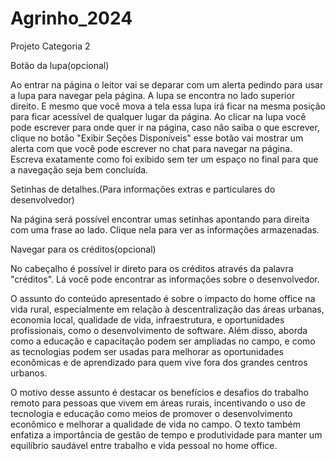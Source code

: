 # Agrinho_2024
Projeto Categoria 2

 Botão da lupa(opcional)
 
 Ao entrar na página o leitor vai se deparar com um alerta pedindo para usar a lupa para navegar pela página.
 A lupa se encontra no lado superior direito. E mesmo que você mova a tela essa lupa irá ficar na mesma posição para ficar acessível de qualquer lugar da página.
 Ao clicar na lupa você pode escrever para onde quer ir na página, caso não saiba o que escrever, clique no botão "Exibir Seções Disponíveis" esse botão vai mostrar um alerta com que você pode escrever no chat para navegar na página. Escreva exatamente como foi exibido sem ter um espaço no final para que a navegação seja bem concluída.

Setinhas de detalhes.(Para informações extras e particulares do desenvolvedor)

 Na página será possível encontrar umas setinhas apontando para direita com uma frase ao lado. Clique nela para ver as informações armazenadas.

 Navegar para os créditos(opcional)

 No cabeçalho é possível ir direto para os créditos através da palavra "créditos". Lá você pode encontrar as informações sobre o desenvolvedor.


O assunto do conteúdo apresentado é sobre o impacto do home office na vida rural, especialmente em relação à descentralização das áreas urbanas, economia local, qualidade de vida, infraestrutura, e oportunidades profissionais, como o desenvolvimento de software. Além disso, aborda como a educação e capacitação podem ser ampliadas no campo, e como as tecnologias podem ser usadas para melhorar as oportunidades econômicas e de aprendizado para quem vive fora dos grandes centros urbanos.

O motivo desse assunto é destacar os benefícios e desafios do trabalho remoto para pessoas que vivem em áreas rurais, incentivando o uso de tecnologia e educação como meios de promover o desenvolvimento econômico e melhorar a qualidade de vida no campo. O texto também enfatiza a importância de gestão de tempo e produtividade para manter um equilíbrio saudável entre trabalho e vida pessoal no home office.
